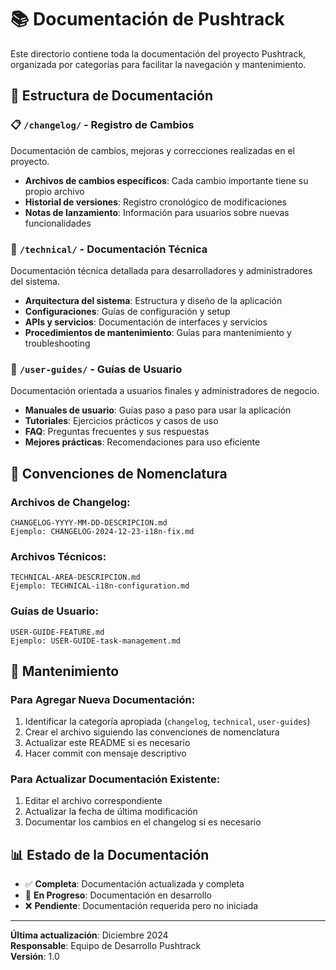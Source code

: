 # 📚 Documentación de Pushtrack

Este directorio contiene toda la documentación del proyecto Pushtrack, organizada por categorías para facilitar la navegación y mantenimiento.

## 📁 Estructura de Documentación

### 📋 `/changelog/` - Registro de Cambios
Documentación de cambios, mejoras y correcciones realizadas en el proyecto.

- **Archivos de cambios específicos**: Cada cambio importante tiene su propio archivo
- **Historial de versiones**: Registro cronológico de modificaciones
- **Notas de lanzamiento**: Información para usuarios sobre nuevas funcionalidades

### 🔧 `/technical/` - Documentación Técnica
Documentación técnica detallada para desarrolladores y administradores del sistema.

- **Arquitectura del sistema**: Estructura y diseño de la aplicación
- **Configuraciones**: Guías de configuración y setup
- **APIs y servicios**: Documentación de interfaces y servicios
- **Procedimientos de mantenimiento**: Guías para mantenimiento y troubleshooting

### 👥 `/user-guides/` - Guías de Usuario
Documentación orientada a usuarios finales y administradores de negocio.

- **Manuales de usuario**: Guías paso a paso para usar la aplicación
- **Tutoriales**: Ejercicios prácticos y casos de uso
- **FAQ**: Preguntas frecuentes y sus respuestas
- **Mejores prácticas**: Recomendaciones para uso eficiente

## 📝 Convenciones de Nomenclatura

### Archivos de Changelog:
```
CHANGELOG-YYYY-MM-DD-DESCRIPCION.md
Ejemplo: CHANGELOG-2024-12-23-i18n-fix.md
```

### Archivos Técnicos:
```
TECHNICAL-AREA-DESCRIPCION.md
Ejemplo: TECHNICAL-i18n-configuration.md
```

### Guías de Usuario:
```
USER-GUIDE-FEATURE.md
Ejemplo: USER-GUIDE-task-management.md
```

## 🔄 Mantenimiento

### Para Agregar Nueva Documentación:
1. Identificar la categoría apropiada (`changelog`, `technical`, `user-guides`)
2. Crear el archivo siguiendo las convenciones de nomenclatura
3. Actualizar este README si es necesario
4. Hacer commit con mensaje descriptivo

### Para Actualizar Documentación Existente:
1. Editar el archivo correspondiente
2. Actualizar la fecha de última modificación
3. Documentar los cambios en el changelog si es necesario

## 📊 Estado de la Documentación

- ✅ **Completa**: Documentación actualizada y completa
- 🔄 **En Progreso**: Documentación en desarrollo
- ❌ **Pendiente**: Documentación requerida pero no iniciada

---

**Última actualización**: Diciembre 2024  
**Responsable**: Equipo de Desarrollo Pushtrack  
**Versión**: 1.0
